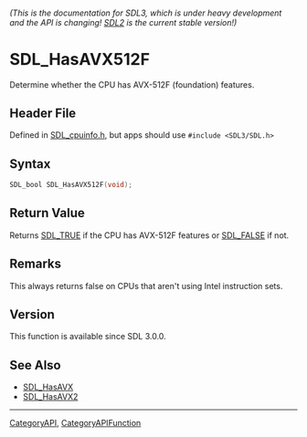 ###### (This is the documentation for SDL3, which is under heavy development and the API is changing! [SDL2](https://wiki.libsdl.org/SDL2/) is the current stable version!)
# SDL_HasAVX512F

Determine whether the CPU has AVX-512F (foundation) features.

## Header File

Defined in [SDL_cpuinfo.h](https://github.com/libsdl-org/SDL/blob/main/include/SDL3/SDL_cpuinfo.h), but apps should use `#include <SDL3/SDL.h>`

## Syntax

```c
SDL_bool SDL_HasAVX512F(void);

```

## Return Value

Returns [SDL_TRUE](SDL_TRUE) if the CPU has AVX-512F features or
[SDL_FALSE](SDL_FALSE) if not.

## Remarks

This always returns false on CPUs that aren't using Intel instruction sets.

## Version

This function is available since SDL 3.0.0.

## See Also

* [SDL_HasAVX](SDL_HasAVX)
* [SDL_HasAVX2](SDL_HasAVX2)

----
[CategoryAPI](CategoryAPI), [CategoryAPIFunction](CategoryAPIFunction)

